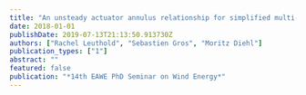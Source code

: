 ```yaml
---
title: "An unsteady actuator annulus relationship for simplified multi-kite systems"
date: 2018-01-01
publishDate: 2019-07-13T21:13:50.913730Z
authors: ["Rachel Leuthold", "Sebastien Gros", "Moritz Diehl"]
publication_types: ["1"]
abstract: ""
featured: false
publication: "*14th EAWE PhD Seminar on Wind Energy*"
---
```


